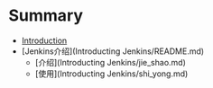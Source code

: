 # Summary

* [Introduction](README.md)
* [Jenkins介绍](Introducting Jenkins/README.md)
   * [介绍](Introducting Jenkins/jie_shao.md)
   * [使用](Introducting Jenkins/shi_yong.md)

